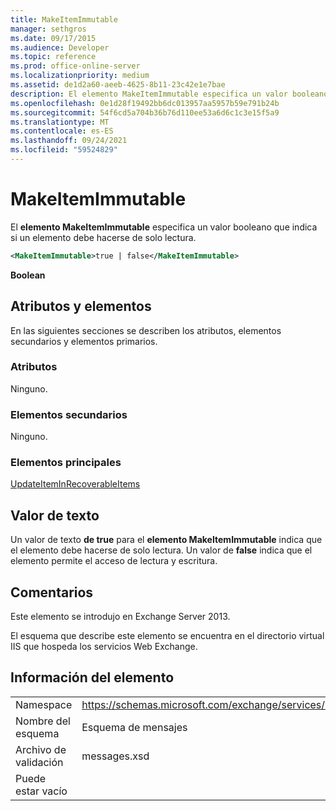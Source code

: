 ```yaml
---
title: MakeItemImmutable
manager: sethgros
ms.date: 09/17/2015
ms.audience: Developer
ms.topic: reference
ms.prod: office-online-server
ms.localizationpriority: medium
ms.assetid: de1d2a60-aeeb-4625-8b11-23c42e1e7bae
description: El elemento MakeItemImmutable especifica un valor booleano que indica si un elemento debe hacerse de solo lectura.
ms.openlocfilehash: 0e1d28f19492bb6dc013957aa5957b59e791b24b
ms.sourcegitcommit: 54f6cd5a704b36b76d110ee53a6d6c1c3e15f5a9
ms.translationtype: MT
ms.contentlocale: es-ES
ms.lasthandoff: 09/24/2021
ms.locfileid: "59524829"
---
```

# <a name="makeitemimmutable"></a>MakeItemImmutable

El **elemento MakeItemImmutable** especifica un valor booleano que indica si un elemento debe hacerse de solo lectura. 
  
```XML
<MakeItemImmutable>true | false</MakeItemImmutable>
```

 **Boolean**
## <a name="attributes-and-elements"></a>Atributos y elementos

En las siguientes secciones se describen los atributos, elementos secundarios y elementos primarios.
  
### <a name="attributes"></a>Atributos

Ninguno.
  
### <a name="child-elements"></a>Elementos secundarios

Ninguno.
  
### <a name="parent-elements"></a>Elementos principales

[UpdateItemInRecoverableItems](updateiteminrecoverableitems.md)
  
## <a name="text-value"></a>Valor de texto

Un valor de texto **de true** para el **elemento MakeItemImmutable** indica que el elemento debe hacerse de solo lectura. Un valor de **false** indica que el elemento permite el acceso de lectura y escritura. 
  
## <a name="remarks"></a>Comentarios

Este elemento se introdujo en Exchange Server 2013.
  
El esquema que describe este elemento se encuentra en el directorio virtual IIS que hospeda los servicios Web Exchange.
  
## <a name="element-information"></a>Información del elemento

|||
|:-----|:-----|
|Namespace  <br/> |https://schemas.microsoft.com/exchange/services/2006/messages  <br/> |
|Nombre del esquema  <br/> |Esquema de mensajes  <br/> |
|Archivo de validación  <br/> |messages.xsd  <br/> |
|Puede estar vacío  <br/> ||
   

